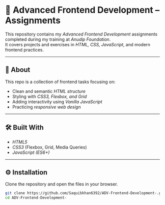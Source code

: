 # 🚀 Advanced Frontend Development – Assignments  

This repository contains my *Advanced Frontend Development* assignments completed during my training at *Anudip Foundation*.  
It covers projects and exercises in *HTML, CSS, JavaScript*, and modern frontend practices.  


---

## 📖 About  
This repo is a collection of frontend tasks focusing on:  
- Clean and semantic *HTML structure*  
- Styling with *CSS3, Flexbox, and Grid*  
- Adding interactivity using *Vanilla JavaScript*  
- Practicing *responsive web design*  

---

## 🛠 Built With
- *HTML5*  
- *CSS3* (Flexbox, Grid, Media Queries)  
- *JavaScript (ES6+)*  

---

## ⚙ Installation  
Clone the repository and open the files in your browser.  

```bash
git clone https://github.com/Saquibkhan6392/ADV-Frontend-Development-.git
cd ADV-Frontend-Development-
